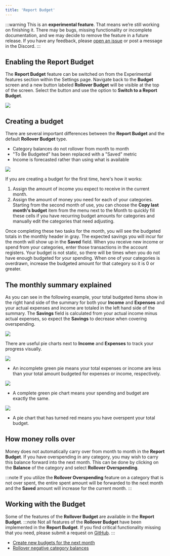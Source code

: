 ```yaml
---
title: 'Report Budget'
---
```


:::warning
This is an **experimental feature**. That means we’re still working on finishing it. There may be bugs, missing functionality or incomplete documentation, and we may decide to remove the feature in a future release. If you have any feedback, please [open an issue](https://github.com/actualbudget/actual/issues) or post a message in the Discord.
:::

## Enabling the Report Budget

The **Report Budget** feature can be switched on from the Experimental features section within the Settings page. Navigate back to the **Budget** screen and a new button labeled **Rollover Budget** will be visible at the top of the screen. Select the button and use the option to **Switch to a Report Budget**.

![](/img/report-budget-7.png)

## Creating a budget

There are several important differences between the **Report Budget** and the default **Rollover Budget** type.

- Category balances do not rollover from month to month
- "To Be Budgeted" has been replaced with a "Saved" metric
- Income is forecasted rather than using what is available

![](/img/report-budget-1.png)

If you are creating a budget for the first time, here's how it works:

1. Assign the amount of income you expect to receive in the current month.
2. Assign the amount of money you need for each of your categories. Starting from the second month of use, you can choose the **Copy last month's budget** item from the menu next to the Month to quickly fill these cells if you have recurring budget amounts for categories and manually edit the categories that need adjusting.

Once completing these two tasks for the month, you will see the budgeted totals in the monthly header in gray. The expected savings you will incur for the month will show up in the **Saved** field. When you receive new income or spend from your categories, enter those transactions in the account registers. Your budget is not static, so there will be times when you do not have enough budgeted for your spending. When one of your categories is overdrawn, increase the budgeted amount for that category so it is 0 or greater.

## The monthly summary explained

As you can see in the following example, your total budgeted items show in the right hand side of the summary for both your **Income** and **Expenses** and your actual expenses and income are totaled in the left hand side of the summary. The **Savings** field is calculated from your actual income minus actual expenses, so expect the **Savings** to decrease when covering overspending.

![](/img/report-budget-2.png)

There are useful pie charts next to **Income** and **Expenses** to track your progress visually.

![](/img/report-budget-5.png)

- An incomplete green pie means your total expenses or income are less than your total amount budgeted for expenses or income, respectively.

![](/img/report-budget-4.png)

- A complete green pie chart means your spending and budget are exactly the same.

![](/img/report-budget-6.png)

- A pie chart that has turned red means you have overspent your total budget.

## How money rolls over

Money does not automatically carry over from month to month in the **Report Budget**. If you have overspending in any category, you may wish to carry this balance forward into the next month. This can be done by clicking on the **Balance** of the category and select **Rollover Overspending**.

:::note
If you utilize the **Rollover Overspending** feature on a category that is not over spent, the entire spent amount will be forwarded to the next month and the **Saved** amount will increase for the current month.
:::

## Working with the Budget

Some of the features of the **Rollover Budget** are available in the **Report Budget**.
:::note
Not all features of the **Rollover Budget** have been implemented in the **Report Budget**. If you find critical functionality missing that you need, please submit a request on [GitHub](/docs/Contact).
:::

- [Create new budgets for the next month](/docs/Budgeting/howitworks#creating-a-budget)
- [Rollover negative category balances](/docs/Budgeting/howitworks#rollover-negative-category-balances)
